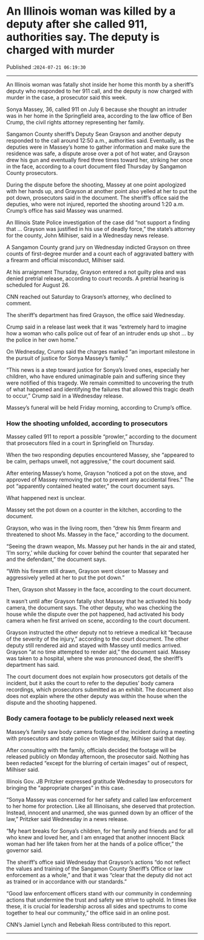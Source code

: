 # An Illinois woman was killed by a deputy after she called 911, authorities say. The deputy is charged with murder

Published :`2024-07-21 06:19:30`

---

An Illinois woman was fatally shot inside her home this month by a sheriff’s deputy who responded to her 911 call, and the deputy is now charged with murder in the case, a prosecutor said this week.

Sonya Massey, 36, called 911 on July 6 because she thought an intruder was in her home in the Springfield area, according to the law office of Ben Crump, the civil rights attorney representing her family.

Sangamon County sheriff’s Deputy Sean Grayson and another deputy responded to the call around 12:50 a.m., authorities said. Eventually, as the deputies were in Massey’s home to gather information and make sure the residence was safe, a dispute arose over a pot of hot water, and Grayson drew his gun and eventually fired three times toward her, striking her once in the face, according to a court document filed Thursday by Sangamon County prosecutors.

During the dispute before the shooting, Massey at one point apologized with her hands up, and Grayson at another point also yelled at her to put the pot down, prosecutors said in the document. The sheriff’s office said the deputies, who were not injured, reported the shooting around 1:20 a.m. Crump’s office has said Massey was unarmed.

An Illinois State Police investigation of the case did “not support a finding that … Grayson was justified in his use of deadly force,” the state’s attorney for the county, John Milhiser, said in a Wednesday news release.

A Sangamon County grand jury on Wednesday indicted Grayson on three counts of first-degree murder and a count each of aggravated battery with a firearm and official misconduct, Milhiser said.

At his arraignment Thursday, Grayson entered a not guilty plea and was denied pretrial release, according to court records. A pretrial hearing is scheduled for August 26.

CNN reached out Saturday to Grayson’s attorney, who declined to comment.

The sheriff’s department has fired Grayson, the office said Wednesday.

Crump said in a release last week that it was “extremely hard to imagine how a woman who calls police out of fear of an intruder ends up shot … by the police in her own home.”

On Wednesday, Crump said the charges marked “an important milestone in the pursuit of justice for Sonya Massey’s family.”

“This news is a step toward justice for Sonya’s loved ones, especially her children, who have endured unimaginable pain and suffering since they were notified of this tragedy. We remain committed to uncovering the truth of what happened and identifying the failures that allowed this tragic death to occur,” Crump said in a Wednesday release.

Massey’s funeral will be held Friday morning, according to Crump’s office.

### How the shooting unfolded, according to prosecutors

Massey called 911 to report a possible “prowler,” according to the document that prosecutors filed in a court in Springfield on Thursday.

When the two responding deputies encountered Massey, she “appeared to be calm, perhaps unwell, not aggressive,” the court document said.

After entering Massey’s home, Grayson “noticed a pot on the stove, and approved of Massey removing the pot to prevent any accidental fires.” The pot “apparently contained heated water,” the court document says.

What happened next is unclear.

Massey set the pot down on a counter in the kitchen, according to the document.

Grayson, who was in the living room, then “drew his 9mm firearm and threatened to shoot Ms. Massey in the face,” according to the document.

“Seeing the drawn weapon, Ms. Massey put her hands in the air and stated, ‘I’m sorry,’ while ducking for cover behind the counter that separated her and the defendant,” the document says.

“With his firearm still drawn, Grayson went closer to Massey and aggressively yelled at her to put the pot down.”

Then, Grayson shot Massey in the face, according to the court document.

It wasn’t until after Grayson fatally shot Massey that he activated his body camera, the document says. The other deputy, who was checking the house while the dispute over the pot happened, had activated his body camera when he first arrived on scene, according to the court document.

Grayson instructed the other deputy not to retrieve a medical kit “because of the severity of the injury,” according to the court document. The other deputy still rendered aid and stayed with Massey until medics arrived. Grayson “at no time attempted to render aid,” the document said. Massey was taken to a hospital, where she was pronounced dead, the sheriff’s department has said.

The court document does not explain how prosecutors got details of the incident, but it asks the court to refer to the deputies’ body camera recordings, which prosecutors submitted as an exhibit. The document also does not explain where the other deputy was within the house when the dispute and the shooting happened.

### Body camera footage to be publicly released next week

Massey’s family saw body camera footage of the incident during a meeting with prosecutors and state police on Wednesday, Milhiser said that day.

After consulting with the family, officials decided the footage will be released publicly on Monday afternoon, the prosecutor said. Nothing has been redacted “except for the blurring of certain images” out of respect, Milhiser said.

Illinois Gov. JB Pritzker expressed gratitude Wednesday to prosecutors for bringing the “appropriate charges” in this case.

“Sonya Massey was concerned for her safety and called law enforcement to her home for protection. Like all Illinoisans, she deserved that protection. Instead, innocent and unarmed, she was gunned down by an officer of the law,” Pritzker said Wednesday in a news release.

“My heart breaks for Sonya’s children, for her family and friends and for all who knew and loved her, and I am enraged that another innocent Black woman had her life taken from her at the hands of a police officer,” the governor said.

The sheriff’s office said Wednesday that Grayson’s actions “do not reflect the values and training of the Sangamon County Sheriff’s Office or law enforcement as a whole,” and that it was “clear that the deputy did not act as trained or in accordance with our standards.”

“Good law enforcement officers stand with our community in condemning actions that undermine the trust and safety we strive to uphold. In times like these, it is crucial for leadership across all sides and spectrums to come together to heal our community,” the office said in an online post.

CNN’s Jamiel Lynch and Rebekah Riess contributed to this report.

---

